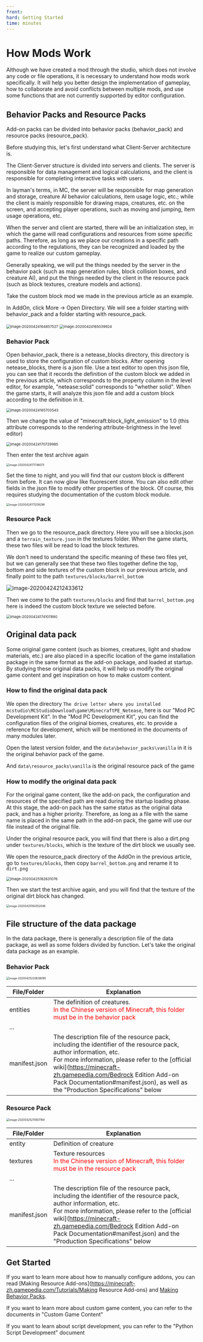 ```yaml
--- 
front: 
hard: Getting Started 
time: minutes 
--- 
```


# How Mods Work 

Although we have created a mod through the studio, which does not involve any code or file operations, it is necessary to understand how mods work specifically. It will help you better design the implementation of gameplay, how to collaborate and avoid conflicts between multiple mods, and use some functions that are not currently supported by editor configuration. 

## Behavior Packs and Resource Packs 

Add-on packs can be divided into behavior packs (behavior_pack) and resource packs (resource_pack). 

Before studying this, let's first understand what Client-Server architecture is. 

The Client-Server structure is divided into servers and clients. The server is responsible for data management and logical calculations, and the client is responsible for completing interactive tasks with users. 

In layman's terms, in MC, the server will be responsible for map generation and storage, creature AI behavior calculations, item usage logic, etc.; while the client is mainly responsible for drawing maps, creatures, etc. on the screen, and accepting player operations, such as moving and jumping, item usage operations, etc. 

When the server and client are started, there will be an initialization step, in which the game will read configurations and resources from some specific paths. Therefore, as long as we place our creations in a specific path according to the regulations, they can be recognized and loaded by the game to realize our custom gameplay. 

Generally speaking, we will put the things needed by the server in the behavior pack (such as map generation rules, block collision boxes, and creature AI), and put the things needed by the client in the resource pack (such as block textures, creature models and actions). 

Take the custom block mod we made in the previous article as an example. 

In AddOn, click More → Open Directory. We will see a folder starting with behavior_pack and a folder starting with resource_pack. 

<img src="./picture/brief_intro/16.png" alt="image-20200424164857527" style="zoom:67%;" /> 

<img src="./picture/brief_intro/17.png" alt="image-20200424165039924" style="zoom:67%;" /> 

### Behavior Pack 

Open behavior_pack, there is a netease_blocks directory, this directory is used to store the configuration of custom blocks. After opening netease_blocks, there is a json file. Use a text editor to open this json file, you can see that it records the definition of the custom block we added in the previous article, which corresponds to the property column in the level editor, for example, "netease:solid" corresponds to "whether solid". When the game starts, it will analyze this json file and add a custom block according to the definition in it.

<img src="./picture/brief_intro/18.png" alt="image-20200424165703543" style="zoom:67%;" /> 

Then we change the value of "minecraft:block_light_emission" to 1.0 (this attribute corresponds to the rendering attribute-brightness in the level editor) 

<img src="./picture/brief_intro/19.png" alt="image-20200424170729985" style="zoom:67%;" /> 

Then enter the test archive again 

<img src="./picture/brief_intro/21.png" alt="image-20200424171746075" style="zoom: 50%;" /> 

Set the time to night, and you will find that our custom block is different from before. It can now glow like fluorescent stone. You can also edit other fields in the json file to modify other properties of the block. Of course, this requires studying the documentation of the custom block module. 


<img src="./picture/brief_intro/20.png" alt="image-20200424171209298" style="zoom: 50%;" /> 

### Resource Pack 

Then we go to the resource_pack directory. Here you will see a blocks.json and a `terrain_texture.json` in the textures folder. When the game starts, these two files will be read to load the block textures. 

We don't need to understand the specific meaning of these two files yet, but we can generally see that these two files together define the top, bottom and side textures of the custom block in our previous article, and finally point to the path `textures/blocks/barrel_bottom` 

![image-20200424212433612](./picture/brief_intro/23.png) 

Then we come to the path `textures/blocks` and find that `barrel_bottom.png` here is indeed the custom block texture we selected before. 

<img src="./picture/brief_intro/22.png" alt="image-20200424174107890" style="zoom:67%;" /> 

## Original data pack 

Some original game content (such as biomes, creatures, light and shadow materials, etc.) are also placed in a specific location of the game installation package in the same format as the add-on package, and loaded at startup. By studying these original data packs, it will help us modify the original game content and get inspiration on how to make custom content. 

### How to find the original data pack 

We open the directory `The drive letter where you installed mcstudio\MCStudioDownload\game\MinecraftPE_Netease`, here is our "Mod PC Development Kit". In the "Mod PC Development Kit", you can find the configuration files of the original biomes, creatures, etc. to provide a reference for development, which will be mentioned in the documents of many modules later. 

Open the latest version folder, and the `data\behavior_packs\vanilla` in it is the original behavior pack of the game. 

And `data\resource_packs\vanilla` is the original resource pack of the game 

### How to modify the original data pack 

For the original game content, like the add-on pack, the configuration and resources of the specified path are read during the startup loading phase. At this stage, the add-on pack has the same status as the original data pack, and has a higher priority. Therefore, as long as a file with the same name is placed in the same path in the add-on pack, the game will use our file instead of the original file. 

Under the original resource pack, you will find that there is also a dirt.png under `textures/blocks`, which is the texture of the dirt block we usually see. 

We open the resource_pack directory of the AddOn in the previous article, go to `textures/blocks`, then copy `barrel_bottom.png` and rename it to `dirt.png` 

<img src="./picture/brief_intro/24.png" alt="image-20200425182631076" style="zoom:67%;" /> 

Then we start the test archive again, and you will find that the texture of the original dirt block has changed. 

<img src="./picture/brief_intro/25.png" alt="image-20200425184352046" style="zoom:50%;" /> 

## File structure of the data package 

In the data package, there is generally a description file of the data package, as well as some folders divided by function. Let's take the original data package as an example. 

### Behavior Pack 


<img src="./picture/brief_intro/27.png" alt="image-20200425220638095" style="zoom:50%;" /> 

| File/Folder | Explanation | 
| ------------- | ------------------------------------------------------------ | 
| entities | The definition of creatures. <br><font color="red">In the Chinese version of Minecraft, this folder must be in the behavior pack</font> | 
| ... | | 
| manifest.json | The description file of the resource pack, including the identifier of the resource pack, author information, etc. <br>For more information, please refer to the [official wiki](https://minecraft-zh.gamepedia.com/Bedrock Edition Add-on Pack Documentation#manifest.json), as well as the "Production Specifications" below | 

### Resource Pack 

<img src="./picture/brief_intro/26.png" alt="image-20200425215907169" style="zoom:50%;" /> 

| File/Folder | Explanation | 
| ------------- | ------------------------------------------------------------ | 
| entity | Definition of creature | 
| textures | Texture resources<br><font color="red">In the Chinese version of Minecraft, this folder must be in the resource pack</font> | 
| ... | | 
| manifest.json | The description file of the resource pack, including the identifier of the resource pack, author information, etc. <br>For more information, please refer to the [official wiki](https://minecraft-zh.gamepedia.com/Bedrock Edition Add-on Pack Documentation#manifest.json) and the "Production Specifications" below | 

## Get Started 

If you want to learn more about how to manually configure addons, you can read [Making Resource Add-ons](https://minecraft-zh.gamepedia.com/Tutorials/Making Resource Add-ons) and [Making Behavior Packs](https://minecraft-zh.gamepedia.com/%E6%95%99%E7%A8%8B/%E5%88%B6%E4%BD%9C%E8%A1%8C%E4%B8%BA%E5%8C%85). 

If you want to learn more about custom game content, you can refer to the documents in "Custom Game Content" 

If you want to learn about script development, you can refer to the "Python Script Development" document 

